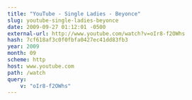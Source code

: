 ```yaml
---
title: "YouTube - Single Ladies - Beyonce"
slug: youtube-single-ladies-beyonce
date: 2009-09-27 01:12:01 -0500
external-url: http://www.youtube.com/watch?v=oIr8-f2OWhs
hash: 7cf618af3c0f0fbfa0427ec41dd83fb3
year: 2009
month: 09
scheme: http
host: www.youtube.com
path: /watch
query:
    v: "oIr8-f2OWhs"
---
```



